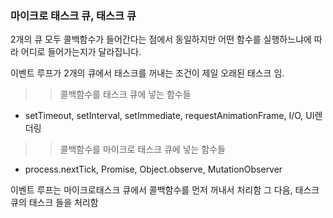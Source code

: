 ### 마이크로 태스크 큐, 태스크 큐

2개의 큐 모두 콜백함수가 들어간다는 점에서 동일하지만 어떤 함수를 실행하느냐에 따라 어디로 들어가는지가 달라집니다. 

이벤트 루프가 2개의 큐에서 태스크를 꺼내는 조건이 제일 오래된 태스크 임.

>> 콜백함수를 태스크 큐에 넣는 함수들
- setTimeout, setInterval, setImmediate, requestAnimationFrame, I/O, UI렌더링

>> 콜백함수를 마이크로 태스크 큐에 넣는 함수들
- process.nextTick, Promise, Object.observe, MutationObserver

이벤트 루프는 마이크로태스크 큐에서 콜백함수를 먼저 꺼내서 처리함
그 다음, 태스크 큐의 태스크 들을 처리함
